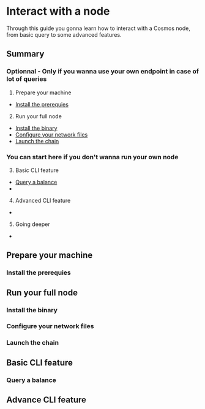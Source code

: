 # Interact with a node
Through this guide you gonna learn how to interact with a Cosmos node, from basic query to some advanced features.  

## Summary
### Optionnal - Only if you wanna use your own endpoint in case of lot of queries
1. Prepare your machine
  - [Install the prerequies](https://github.com/StakeLab-Hub/Documentation/tree/main/CLI/Interact%20with%20a%20node/README.md#Install-the-prerequies)
2. Run your full node
  - [Install the binary]()
  - [Configure your network files]()
  - [Launch the chain]()
  
### You can start here if you don't wanna run your own node
3. Basic CLI feature
  - [Query a balance]()
  - []()
4. Advanced CLI feature
  - []() 
5. Going deeper 
  - []()


## Prepare your machine
### Install the prerequies


## Run your full node
### Install the binary
### Configure your network files
### Launch the chain


## Basic CLI feature
### Query a balance

## Advance CLI feature
### 
